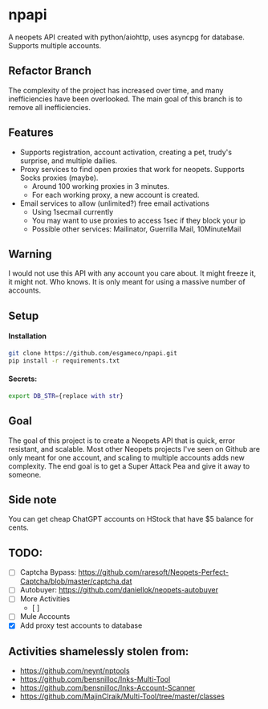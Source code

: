 # npapi

A neopets API created with python/aiohttp, uses asyncpg for database. Supports multiple accounts.

## Refactor Branch

The complexity of the project has increased over time, and many inefficiencies have been overlooked. 
The main goal of this branch is to remove all inefficiencies.

## Features
- Supports registration, account activation, creating a pet, trudy's surprise, and multiple dailies.
- Proxy services to find open proxies that work for neopets. Supports Socks proxies (maybe).
    - Around 100 working proxies in 3 minutes.
    - For each working proxy, a new account is created.
- Email services to allow (unlimited?) free email activations
    - Using 1secmail currently
    - You may want to use proxies to access 1sec if they block your ip
    - Possible other services: Mailinator, Guerrilla Mail, 10MinuteMail

## Warning
I would not use this API with any account you care about. It might freeze it, it might not. Who knows. It is only meant for using a massive number of accounts.

## Setup

#### Installation
```bash
git clone https://github.com/esgameco/npapi.git
pip install -r requirements.txt
```

#### Secrets:
``` bash
export DB_STR={replace with str}
```

## Goal
The goal of this project is to create a Neopets API that is quick, error resistant, and scalable.
Most other Neopets projects I've seen on Github are only meant for one account, and scaling to multiple accounts adds new complexity.
The end goal is to get a Super Attack Pea and give it away to someone.

## Side note
You can get cheap ChatGPT accounts on HStock that have $5 balance for cents.

## TODO:
- [ ] Captcha Bypass: https://github.com/raresoft/Neopets-Perfect-Captcha/blob/master/captcha.dat
- [ ] Autobuyer: https://github.com/daniellok/neopets-autobuyer
- [ ] More Activities
    - [ ] 
- [ ] Mule Accounts
- [x] Add proxy test accounts to database

## Activities shamelessly stolen from:
- https://github.com/neynt/nptools
- https://github.com/bensnilloc/Inks-Multi-Tool
- https://github.com/bensnilloc/Inks-Account-Scanner
- https://github.com/MajinClraik/Multi-Tool/tree/master/classes